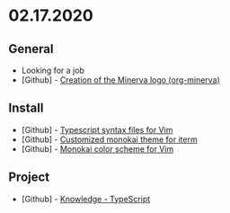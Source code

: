 # 02.17.2020

## General

- Looking for a job
- \[Github\] - [Creation of the Minerva logo (org-minerva)](https://github.com/org-minerva)

## Install

- \[Github\] - [Typescript syntax files for Vim](https://github.com/leafgarland/typescript-vim)
- \[Github\] - [Customized monokai theme for iterm](https://github.com/jonschlinkert/iterm-monokai)
- \[Github\] - [Monokai color scheme for Vim](https://github.com/sickill/vim-monokai)

## Project

- \[Github\] - [Knowledge - TypeScript](https://github.com/org-minerva/typescript)
  